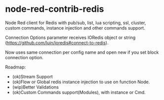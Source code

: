 # node-red-contrib-redis
Node Red client for Redis with pub/sub, list, lua scripting, ssl, cluster, custom commands, instance injection and other commands support.

Connection Options parameter receives IORedis object or string (https://github.com/luin/ioredis#connect-to-redis).

Now uses same connection per config name and open new if you set block connection option.

Roadmap:
- (ok)Stream Support
- (ok)Flow or Global redis instance injection to use on function Node.
- (wip)Better Validations
- (ok)Custom Commands support(Modules), with instance or Cmd.
